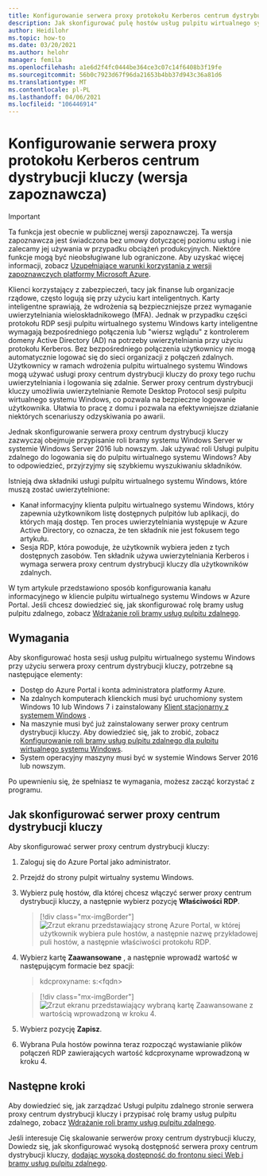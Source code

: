 ```yaml
---
title: Konfigurowanie serwera proxy protokołu Kerberos centrum dystrybucji kluczy Windows Virtual Desktop — Azure
description: Jak skonfigurować pulę hostów usług pulpitu wirtualnego systemu Windows do korzystania z serwera proxy centrum dystrybucji kluczy Kerberos.
author: Heidilohr
ms.topic: how-to
ms.date: 03/20/2021
ms.author: helohr
manager: femila
ms.openlocfilehash: a1e6d2f4fc0444be364ce3c07c14f6408b3f19fe
ms.sourcegitcommit: 56b0c7923d67f96da21653b4bb37d943c36a81d6
ms.translationtype: MT
ms.contentlocale: pl-PL
ms.lasthandoff: 04/06/2021
ms.locfileid: "106446914"
---
```

# <a name="configure-a-kerberos-key-distribution-center-proxy-preview"></a>Konfigurowanie serwera proxy protokołu Kerberos centrum dystrybucji kluczy (wersja zapoznawcza)

> [!IMPORTANT]
> Ta funkcja jest obecnie w publicznej wersji zapoznawczej.
> Ta wersja zapoznawcza jest świadczona bez umowy dotyczącej poziomu usług i nie zalecamy jej używania w przypadku obciążeń produkcyjnych. Niektóre funkcje mogą być nieobsługiwane lub ograniczone.
> Aby uzyskać więcej informacji, zobacz [Uzupełniające warunki korzystania z wersji zapoznawczych platformy Microsoft Azure](https://azure.microsoft.com/support/legal/preview-supplemental-terms/).

Klienci korzystający z zabezpieczeń, tacy jak finanse lub organizacje rządowe, często logują się przy użyciu kart inteligentnych. Karty inteligentne sprawiają, że wdrożenia są bezpieczniejsze przez wymaganie uwierzytelniania wieloskładnikowego (MFA). Jednak w przypadku części protokołu RDP sesji pulpitu wirtualnego systemu Windows karty inteligentne wymagają bezpośredniego połączenia lub "wiersz wglądu" z kontrolerem domeny Active Directory (AD) na potrzeby uwierzytelniania przy użyciu protokołu Kerberos. Bez bezpośredniego połączenia użytkownicy nie mogą automatycznie logować się do sieci organizacji z połączeń zdalnych. Użytkownicy w ramach wdrożenia pulpitu wirtualnego systemu Windows mogą używać usługi proxy centrum dystrybucji kluczy do proxy tego ruchu uwierzytelniania i logowania się zdalnie. Serwer proxy centrum dystrybucji kluczy umożliwia uwierzytelnianie Remote Desktop Protocol sesji pulpitu wirtualnego systemu Windows, co pozwala na bezpieczne logowanie użytkownika. Ułatwia to pracę z domu i pozwala na efektywniejsze działanie niektórych scenariuszy odzyskiwania po awarii.

Jednak skonfigurowanie serwera proxy centrum dystrybucji kluczy zazwyczaj obejmuje przypisanie roli bramy systemu Windows Server w systemie Windows Server 2016 lub nowszym. Jak używać roli Usługi pulpitu zdalnego do logowania się do pulpitu wirtualnego systemu Windows? Aby to odpowiedzieć, przyjrzyjmy się szybkiemu wyszukiwaniu składników.

Istnieją dwa składniki usługi pulpitu wirtualnego systemu Windows, które muszą zostać uwierzytelnione:

- Kanał informacyjny klienta pulpitu wirtualnego systemu Windows, który zapewnia użytkownikom listę dostępnych pulpitów lub aplikacji, do których mają dostęp. Ten proces uwierzytelniania występuje w Azure Active Directory, co oznacza, że ten składnik nie jest fokusem tego artykułu.
- Sesja RDP, która powoduje, że użytkownik wybiera jeden z tych dostępnych zasobów. Ten składnik używa uwierzytelniania Kerberos i wymaga serwera proxy centrum dystrybucji kluczy dla użytkowników zdalnych.

W tym artykule przedstawiono sposób konfigurowania kanału informacyjnego w kliencie pulpitu wirtualnego systemu Windows w Azure Portal. Jeśli chcesz dowiedzieć się, jak skonfigurować rolę bramy usług pulpitu zdalnego, zobacz [Wdrażanie roli bramy usług pulpitu zdalnego](/windows-server/remote/rd-gateway-role).

## <a name="requirements"></a>Wymagania

Aby skonfigurować hosta sesji usług pulpitu wirtualnego systemu Windows przy użyciu serwera proxy centrum dystrybucji kluczy, potrzebne są następujące elementy:

- Dostęp do Azure Portal i konta administratora platformy Azure.
- Na zdalnych komputerach klienckich musi być uruchomiony system Windows 10 lub Windows 7 i zainstalowany [Klient stacjonarny z systemem Windows](/windows-server/remote/remote-desktop-services/clients/windowsdesktop) .
- Na maszynie musi być już zainstalowany serwer proxy centrum dystrybucji kluczy. Aby dowiedzieć się, jak to zrobić, zobacz [Konfigurowanie roli bramy usług pulpitu zdalnego dla pulpitu wirtualnego systemu Windows](rd-gateway-role.md).
- System operacyjny maszyny musi być w systemie Windows Server 2016 lub nowszym.

Po upewnieniu się, że spełniasz te wymagania, możesz zacząć korzystać z programu.

## <a name="how-to-configure-the-kdc-proxy"></a>Jak skonfigurować serwer proxy centrum dystrybucji kluczy

Aby skonfigurować serwer proxy centrum dystrybucji kluczy:

1. Zaloguj się do Azure Portal jako administrator.

2. Przejdź do strony pulpit wirtualny systemu Windows.

3. Wybierz pulę hostów, dla której chcesz włączyć serwer proxy centrum dystrybucji kluczy, a następnie wybierz pozycję **Właściwości RDP**.

    > [!div class="mx-imgBorder"]
    > ![Zrzut ekranu przedstawiający stronę Azure Portal, w której użytkownik wybiera pule hostów, a następnie nazwę przykładowej puli hostów, a następnie właściwości protokołu RDP.](media/rdp-properties.png)

4. Wybierz kartę **Zaawansowane** , a następnie wprowadź wartość w następującym formacie bez spacji:

    
    > kdcproxyname: s:\<fqdn\>
    

    > [!div class="mx-imgBorder"]
    > ![Zrzut ekranu przedstawiający wybraną kartę Zaawansowane z wartością wprowadzoną w kroku 4.](media/advanced-tab-selected.png)

5. Wybierz pozycję **Zapisz**.

6. Wybrana Pula hostów powinna teraz rozpocząć wystawianie plików połączeń RDP zawierających wartość kdcproxyname wprowadzoną w kroku 4.

## <a name="next-steps"></a>Następne kroki

Aby dowiedzieć się, jak zarządzać Usługi pulpitu zdalnego stronie serwera proxy centrum dystrybucji kluczy i przypisać rolę bramy usług pulpitu zdalnego, zobacz [Wdrażanie roli bramy usług pulpitu zdalnego](rd-gateway-role.md).

Jeśli interesuje Cię skalowanie serwerów proxy centrum dystrybucji kluczy, Dowiedz się, jak skonfigurować wysoką dostępność serwera proxy centrum dystrybucji kluczy, [dodając wysoką dostępność do frontonu sieci Web i bramy usług pulpitu zdalnego](/windows-server/remote/remote-desktop-services/rds-rdweb-gateway-ha).
